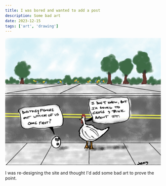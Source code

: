```yaml
---
title: I was bored and wanted to add a post
description: Some bad art
date: 2023-12-15
tags: ['art', 'drawing']
---
```

![Conversation between a chicken and an egg](images/chicken.png)

I was re-designing the site and thought I'd add some bad art to prove the point.
